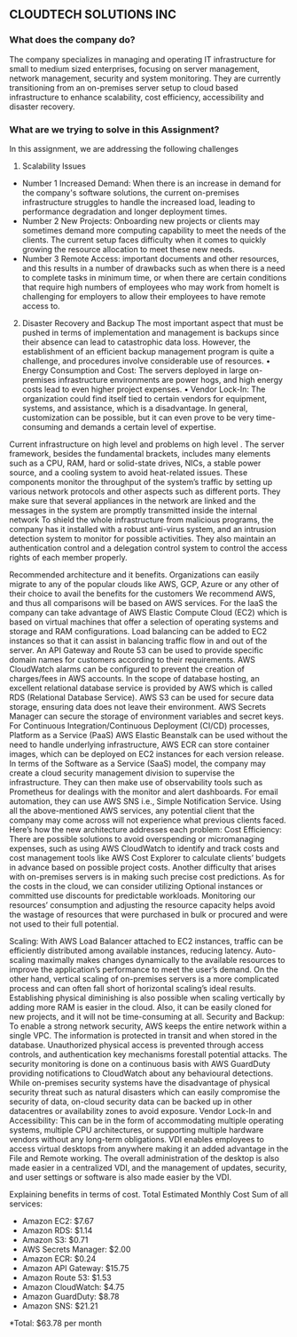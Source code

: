 ## CLOUDTECH SOLUTIONS INC
### What does the company do?
The company specializes in managing and operating IT infrastructure for small to medium sized enterprises, focusing on server management, network management,  security and system monitoring. They are currently transitioning from an on-premises server setup to cloud based infrastructure to enhance scalability, cost efficiency, accessibility and disaster recovery.
### What are we trying to solve in this Assignment?
In this assignment, we are addressing the following challenges 
1. Scalability Issues
* Number 1 Increased Demand:
When there is an increase in demand for the company's software solutions, the current on-premises infrastructure struggles to handle the increased load, leading to performance degradation and longer deployment times.
* Number 2 New Projects:
Onboarding new projects or clients may sometimes demand more computing capability to meet the needs of the clients. The current setup faces difficulty when it comes to quickly growing the resource allocation to meet these new needs.
* Number 3 Remote Access:
important documents and other resources, and this results in a number of drawbacks such as when there is a need to complete tasks in minimum time, or when there are certain conditions that require high numbers of employees who may work from homeIt is challenging for employers to allow their employees to have remote access to.
2. Disaster Recovery and Backup
The most important aspect that must be pushed in terms of implementation and management is backups since their absence can lead to catastrophic data loss. However, the establishment of an efficient backup management program is quite a challenge, and procedures involve considerable use of resources.
•	Energy Consumption and Cost:
The servers deployed in large on-premises infrastructure environments are power hogs, and high energy costs lead to even higher project expenses.
•	Vendor Lock-In:
The organization could find itself tied to certain vendors for equipment, systems, and assistance, which is a disadvantage. In general, customization can be possible, but it can even prove to be very time-consuming and demands a certain level of expertise.


Current infrastructure on high level and problems on high level .
The server framework, besides the fundamental brackets, includes many elements such as a CPU, RAM, hard or solid-state drives, NICs, a stable power source, and a cooling system to avoid heat-related issues. These components monitor the throughput of the system’s traffic by setting up various network protocols and other aspects such as different ports. They make sure that several appliances in the network are linked and the messages in the system are promptly transmitted inside the internal network To shield the whole infrastructure from malicious programs, the company has it installed with a robust anti-virus system, and an intrusion detection system to monitor for possible activities. They also maintain an authentication control and a delegation control system to control the access rights of each member properly.

Recommended architecture and it benefits.
Organizations can easily migrate to any of the popular clouds like AWS, GCP, Azure or any other of their choice to avail the benefits for the customers We recommend AWS, and thus all comparisons will be based on AWS services.
For the IaaS the company can take advantage of AWS Elastic Compute Cloud (EC2) which is based on virtual machines that offer a selection of operating systems and storage and RAM configurations. Load balancing can be added to EC2 instances so that it can assist in balancing traffic flow in and out of the server. An API Gateway and Route 53 can be used to provide specific domain names for customers according to their requirements. AWS CloudWatch alarms can be configured to prevent the creation of charges/fees in AWS accounts.
In the scope of database hosting, an excellent relational database service is provided by AWS which is called RDS (Relational Database Service). AWS S3 can be used for secure data storage, ensuring data does not leave their environment. AWS Secrets Manager can secure the storage of environment variables and secret keys. For Continuous Integration/Continuous Deployment (CI/CD) processes, Platform as a Service (PaaS) AWS Elastic Beanstalk can be used without the need to handle underlying infrastructure, AWS ECR can store container images, which can be deployed on EC2 instances for each version release.
In terms of the Software as a Service (SaaS) model, the company may create a cloud security management division to supervise the infrastructure. They can then make use of observability tools such as Prometheus for dealings with the monitor and alert dashboards. For email automation, they can use AWS SNS i.e., Simple Notification Service.
Using all the above-mentioned AWS services, any potential client that the company may come across will not experience what previous clients faced. Here’s how the new architecture addresses each problem:
Cost Efficiency:
There are possible solutions to avoid overspending or micromanaging expenses, such as using AWS CloudWatch to identify and track costs and cost management tools like AWS Cost Explorer to calculate clients’ budgets in advance based on possible project costs. Another difficulty that arises with on-premises servers is in making such precise cost predictions. As for the costs in the cloud, we can consider utilizing Optional instances or committed use discounts for predictable workloads. Monitoring our resources’ consumption and adjusting the resource capacity helps avoid the wastage of resources that were purchased in bulk or procured and were not used to their full potential.
 
Scaling:
With AWS Load Balancer attached to EC2 instances, traffic can be efficiently distributed among available instances, reducing latency. Auto-scaling maximally makes changes dynamically to the available resources to improve the application’s performance to meet the user’s demand. On the other hand, vertical scaling of on-premises servers is a more complicated process and can often fall short of horizontal scaling’s ideal results. Establishing physical diminishing is also possible when scaling vertically by adding more RAM is easier in the cloud. Also, it can be easily cloned for new projects, and it will not be time-consuming at all.
Security and Backup:
To enable a strong network security, AWS keeps the entire network within a single VPC. The information is protected in transit and when stored in the database. Unauthorized physical access is prevented through access controls, and authentication key mechanisms forestall potential attacks. The security monitoring is done on a continuous basis with AWS GuardDuty providing notifications to CloudWatch about any behavioural detections. While on-premises security systems have the disadvantage of physical security threat such as natural disasters which can easily compromise the security of data, on-cloud security data can be backed up in other datacentres or availability zones to avoid exposure.
Vendor Lock-In and Accessibility:
This can be in the form of accommodating multiple operating systems, multiple CPU architectures, or supporting multiple hardware vendors without any long-term obligations. VDI enables employees to access virtual desktops from anywhere making it an added advantage in the File and Remote working. The overall administration of the desktop is also made easier in a centralized VDI, and the management of updates, security, and user settings or software is also made easier by the VDI.




Explaining benefits in terms of cost.
Total Estimated Monthly Cost
Sum of all services:
- Amazon EC2: $7.67
- Amazon RDS: $1.14
- Amazon S3: $0.71
- AWS Secrets Manager: $2.00
- Amazon ECR: $0.24
- Amazon API Gateway: $15.75
- Amazon Route 53: $1.53
- Amazon CloudWatch: $4.75
- Amazon GuardDuty: $8.78
- Amazon SNS: $21.21
 
*Total: $63.78 per month 

